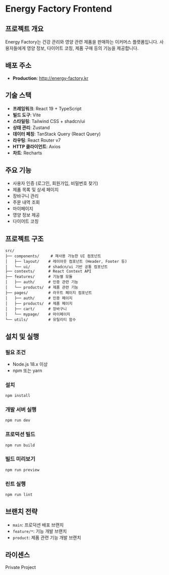 # Energy Factory Frontend

## 프로젝트 개요
Energy Factory는 건강 관리와 영양 관련 제품을 판매하는 이커머스 플랫폼입니다. 사용자들에게 영양 정보, 다이어트 코칭, 제품 구매 등의 기능을 제공합니다.

## 배포 주소
- **Production**: http://energy-factory.kr

## 기술 스택
- **프레임워크**: React 19 + TypeScript
- **빌드 도구**: Vite
- **스타일링**: Tailwind CSS + shadcn/ui
- **상태 관리**: Zustand
- **데이터 페칭**: TanStack Query (React Query)
- **라우팅**: React Router v7
- **HTTP 클라이언트**: Axios
- **차트**: Recharts

## 주요 기능
- 사용자 인증 (로그인, 회원가입, 비밀번호 찾기)
- 제품 목록 및 상세 페이지
- 장바구니 관리
- 주문 내역 조회
- 마이페이지
- 영양 정보 제공
- 다이어트 코칭

## 프로젝트 구조
```
src/
├── components/     # 재사용 가능한 UI 컴포넌트
│   ├── layout/    # 레이아웃 컴포넌트 (Header, Footer 등)
│   └── ui/        # shadcn/ui 기반 공통 컴포넌트
├── contexts/      # React Context API
├── features/      # 기능별 모듈
│   ├── auth/      # 인증 관련 기능
│   └── products/  # 제품 관련 기능
├── pages/         # 라우트 페이지 컴포넌트
│   ├── auth/      # 인증 페이지
│   ├── products/  # 제품 페이지
│   ├── cart/      # 장바구니
│   └── mypage/    # 마이페이지
└── utils/         # 유틸리티 함수
```

## 설치 및 실행

### 필요 조건
- Node.js 18.x 이상
- npm 또는 yarn

### 설치
```bash
npm install
```

### 개발 서버 실행
```bash
npm run dev
```

### 프로덕션 빌드
```bash
npm run build
```

### 빌드 미리보기
```bash
npm run preview
```

### 린트 실행
```bash
npm run lint
```

## 브랜치 전략
- `main`: 프로덕션 배포 브랜치
- `feature/*`: 기능 개발 브랜치
- `product`: 제품 관련 기능 개발 브랜치

## 라이센스
Private Project
